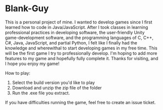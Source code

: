 # Blank-Guy
This is a personal project of mine. I wanted to develop games since I first learned how to code in Java/JavaScript. After I took classes in learning professional practices in developing software, the user-friendly Unity game-development software, and the programming languages of C, C++, C#, Java, JavaScript, and partial Python, I felt like I finally had the knowledge and wherewithal to start developing games in my free time.
This will be the first game I try to professionally develop. I'm hoping to add more features to my game and hopefully fully complete it. Thanks for visiting, and I hope you enjoy my game!

How to play:
1) Select the build version you'd like to play
2) Download and unzip the zip file of the folder
3) Run the .exe file you extract.

If you have difficulties running the game, feel free to create an issue ticket.
